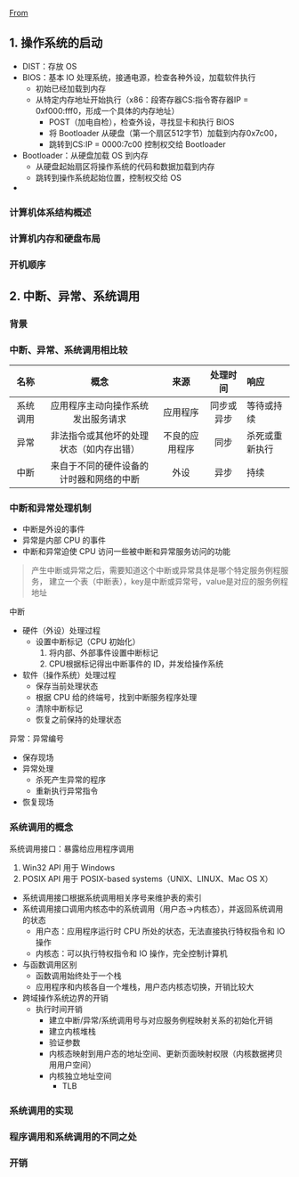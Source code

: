 [From](https://www.bilibili.com/video/av6538245?p=9)
## 1. 操作系统的启动
- DIST：存放 OS
- BIOS：基本 IO 处理系统，接通电源，检查各种外设，加载软件执行
  - 初始已经加载到内存
  - 从特定内存地址开始执行（x86：段寄存器CS:指令寄存器IP = 0xf000:fff0，形成一个具体的内存地址）
    - POST（加电自检），检查外设，寻找显卡和执行 BIOS
    - 将 Bootloader 从硬盘（第一个扇区512字节）加载到内存0x7c00，
    - 跳转到CS:IP = 0000:7c00 控制权交给 Bootloader
- Bootloader：从硬盘加载 OS 到内存
  - 从硬盘起始扇区将操作系统的代码和数据加载到内存
  - 跳转到操作系统起始位置，控制权交给 OS
- 
### 计算机体系结构概述
### 计算机内存和硬盘布局
### 开机顺序

## 2. 中断、异常、系统调用


### 背景

### 中断、异常、系统调用相比较
|   名称   |                   概念                   |      来源      |  处理时间  | 响应           |
| :------: | :--------------------------------------: | :------------: | :--------: | :------------- |
| 系统调用 |    应用程序主动向操作系统发出服务请求    |    应用程序    | 同步或异步 | 等待或持续     |
|   异常   | 非法指令或其他坏的处理状态（如内存出错） | 不良的应用程序 |    同步    | 杀死或重新执行 |
|   中断   | 来自于不同的硬件设备的计时器和网络的中断 |      外设      |    异步    | 持续           |
### 中断和异常处理机制
- 中断是外设的事件
- 异常是内部 CPU 的事件
- 中断和异常迫使 CPU 访问一些被中断和异常服务访问的功能
> 产生中断或异常之后，需要知道这个中断或异常具体是哪个特定服务例程服务，
> 建立一个表（中断表），key是中断或异常号，value是对应的服务例程地址

中断
- 硬件（外设）处理过程
  - 设置中断标记（CPU 初始化）
    1. 将内部、外部事件设置中断标记
    2. CPU根据标记得出中断事件的 ID，并发给操作系统
- 软件（操作系统）处理过程
  - 保存当前处理状态
  - 根据 CPU 给的终端号，找到中断服务程序处理
  - 清除中断标记
  - 恢复之前保持的处理状态

异常：异常编号
- 保存现场
- 异常处理
  - 杀死产生异常的程序
  - 重新执行异常指令
- 恢复现场
### 系统调用的概念
系统调用接口：暴露给应用程序调用
1. Win32 API 用于 Windows
2.  POSIX API 用于 POSIX-based systems（UNIX、LINUX、Mac OS X）
<!-- - Java API 用于 Java 虚拟机 -->
- 系统调用接口根据系统调用相关序号来维护表的索引
- 系统调用接口调用内核态中的系统调用（用户态->内核态），并返回系统调用的状态
  - 用户态：应用程序运行时 CPU 所处的状态，无法直接执行特权指令和 IO 操作
  - 内核态：可以执行特权指令和 IO 操作，完全控制计算机
- 与函数调用区别
  - 函数调用始终处于一个栈
  - 应用程序和内核各自一个堆栈，用户态内核态切换，开销比较大
- 跨域操作系统边界的开销
  - 执行时间开销
    - 建立中断/异常/系统调用号与对应服务例程映射关系的初始化开销
    - 建立内核堆栈
    - 验证参数
    - 内核态映射到用户态的地址空间、更新页面映射权限（内核数据拷贝用用户空间）
    - 内核独立地址空间
      - TLB
### 系统调用的实现
### 程序调用和系统调用的不同之处
### 开销
